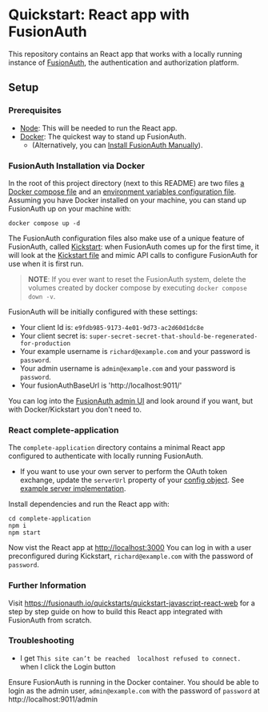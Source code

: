 # Quickstart: React app with FusionAuth

This repository contains an React app that works with a locally running instance of [FusionAuth](https://fusionauth.io/), the authentication and authorization platform.

## Setup

### Prerequisites
- [Node](https://nodejs.org/en/download/): This will be needed to run the React app.
- [Docker](https://www.docker.com): The quickest way to stand up FusionAuth.
  - (Alternatively, you can [Install FusionAuth Manually](https://fusionauth.io/docs/v1/tech/installation-guide/)).

### FusionAuth Installation via Docker

In the root of this project directory (next to this README) are two files [a Docker compose file](./docker-compose.yml) and an [environment variables configuration file](./.env). Assuming you have Docker installed on your machine, you can stand up FusionAuth up on your machine with:

```
docker compose up -d
```

The FusionAuth configuration files also make use of a unique feature of FusionAuth, called [Kickstart](https://fusionauth.io/docs/v1/tech/installation-guide/kickstart): when FusionAuth comes up for the first time, it will look at the [Kickstart file](./kickstart/kickstart.json) and mimic API calls to configure FusionAuth for use when it is first run. 

> **NOTE**: If you ever want to reset the FusionAuth system, delete the volumes created by docker compose by executing `docker compose down -v`. 

FusionAuth will be initially configured with these settings:

* Your client Id is: `e9fdb985-9173-4e01-9d73-ac2d60d1dc8e`
* Your client secret is: `super-secret-secret-that-should-be-regenerated-for-production`
* Your example username is `richard@example.com` and your password is `password`.
* Your admin username is `admin@example.com` and your password is `password`.
* Your fusionAuthBaseUrl is 'http://localhost:9011/'

You can log into the [FusionAuth admin UI](http://localhost:9011/admin) and look around if you want, but with Docker/Kickstart you don't need to.

### React complete-application

The `complete-application` directory contains a minimal React app configured to authenticate with locally running FusionAuth.

* If you want to use your own server to perform the OAuth token exchange, update the `serverUrl` property of your [config object](https://github.com/FusionAuth/fusionauth-quickstart-javascript-react-web/blob/main/complete-application/src/config.js). See [example server implementation](https://github.com/FusionAuth/fusionauth-javascript-sdk-express).

Install dependencies and run the React app with:
```
cd complete-application
npm i
npm start
```

Now vist the React app at [http://localhost:3000](http://localhost:3000)
You can log in with a user preconfigured during Kickstart, `richard@example.com` with the password of `password`.

### Further Information

Visit https://fusionauth.io/quickstarts/quickstart-javascript-react-web for a step by step guide on how to build this React app integrated with FusionAuth from scratch.

### Troubleshooting

* I get `This site can’t be reached  localhost refused to connect.` when I click the Login button

Ensure FusionAuth is running in the Docker container.  You should be able to login as the admin user, `admin@example.com` with the password of `password` at http://localhost:9011/admin

